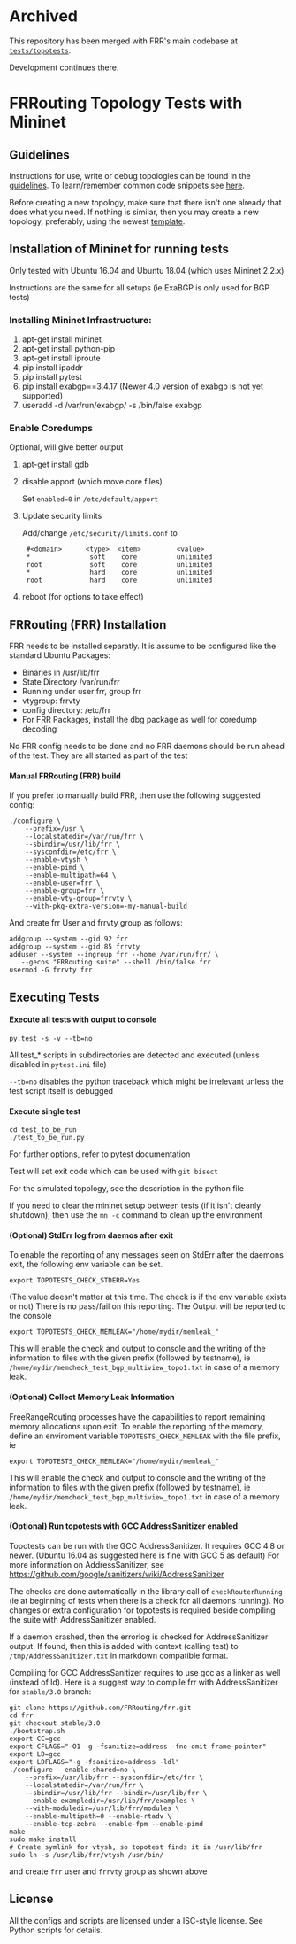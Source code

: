 # Archived

This repository has been merged with FRR's main codebase at
[`tests/topotests`](https://github.com/FRRouting/frr/tree/master/tests/topotests).

Development continues there.

# FRRouting Topology Tests with Mininet

## Guidelines

Instructions for  use, write or debug topologies can be found in the
[guidelines](GUIDELINES.md). To learn/remember common code snippets see
[here](SNIPPETS.md).

Before creating a new topology, make sure that there isn't one already
that does what you need. If nothing is similar, then you may create a
new topology, preferably, using the newest
[template](example-test/test_template.py).


## Installation of Mininet for running tests
Only tested with Ubuntu 16.04 and Ubuntu 18.04 (which uses Mininet 2.2.x)

Instructions are the same for all setups (ie ExaBGP is only used for BGP 
tests)

### Installing Mininet Infrastructure:

1. apt-get install mininet
2. apt-get install python-pip
3. apt-get install iproute
4. pip install ipaddr
5. pip install pytest
6. pip install exabgp==3.4.17
   (Newer 4.0 version of exabgp is not yet supported)
7. useradd -d /var/run/exabgp/ -s /bin/false exabgp

### Enable Coredumps
Optional, will give better output

1. apt-get install gdb
2. disable apport (which move core files)

	Set `enabled=0` in `/etc/default/apport`
		
3. Update security limits

	Add/change `/etc/security/limits.conf` to
	
		#<domain>      <type>  <item>         <value>
		*               soft    core          unlimited
		root            soft    core          unlimited
		*               hard    core          unlimited
		root            hard    core          unlimited
 
4. reboot (for options to take effect)

## FRRouting (FRR) Installation
FRR needs to be installed separatly. It is assume to be configured 
like the standard Ubuntu Packages:

- Binaries in /usr/lib/frr
- State Directory /var/run/frr
- Running under user frr, group frr
- vtygroup: frrvty
- config directory: /etc/frr
- For FRR Packages, install the dbg package as well for coredump decoding

No FRR config needs to be done and no FRR daemons should be run ahead
of the test. They are all started as part of the test

#### Manual FRRouting (FRR) build

If you prefer to manually build FRR, then use the following suggested config:

	./configure \
		--prefix=/usr \
		--localstatedir=/var/run/frr \
		--sbindir=/usr/lib/frr \
		--sysconfdir=/etc/frr \
		--enable-vtysh \
		--enable-pimd \
		--enable-multipath=64 \
		--enable-user=frr \
		--enable-group=frr \
		--enable-vty-group=frrvty \
		--with-pkg-extra-version=-my-manual-build

And create frr User and frrvty group as follows:

	addgroup --system --gid 92 frr
	addgroup --system --gid 85 frrvty
	adduser --system --ingroup frr --home /var/run/frr/ \
	   --gecos "FRRouting suite" --shell /bin/false frr
	usermod -G frrvty frr

## Executing Tests

#### Execute all tests with output to console

	py.test -s -v --tb=no

All test_* scripts in subdirectories are detected and executed (unless
disabled in `pytest.ini` file)

`--tb=no` disables the python traceback which might be irrelevant unless the
test script itself is debugged

#### Execute single test

	cd test_to_be_run
	./test_to_be_run.py

For further options, refer to pytest documentation

Test will set exit code which can be used with `git bisect`

For the simulated topology, see the description in the python file

If you need to clear the mininet setup between tests (if it isn't cleanly
shutdown), then use the `mn -c` command to clean up the environment

#### (Optional) StdErr log from daemos after exit

To enable the reporting of any messages seen on StdErr after the
daemons exit, the following env variable can be set.

	export TOPOTESTS_CHECK_STDERR=Yes

(The value doesn't matter at this time. The check is if the env variable
exists or not)
There is no pass/fail on this reporting. The Output will be reported to
the console

	export TOPOTESTS_CHECK_MEMLEAK="/home/mydir/memleak_"

This will enable the check and output to console and the writing of
the information to files with the given prefix (followed by testname),
ie `/home/mydir/memcheck_test_bgp_multiview_topo1.txt` in case of a 
memory leak.

#### (Optional) Collect Memory Leak Information

FreeRangeRouting processes have the capabilities to report remaining memory
allocations upon exit. To enable the reporting of the memory, define an
enviroment variable `TOPOTESTS_CHECK_MEMLEAK` with the file prefix, ie

	export TOPOTESTS_CHECK_MEMLEAK="/home/mydir/memleak_"

This will enable the check and output to console and the writing of
the information to files with the given prefix (followed by testname),
ie `/home/mydir/memcheck_test_bgp_multiview_topo1.txt` in case of a 
memory leak.

#### (Optional) Run topotests with GCC AddressSanitizer enabled

Topotests can be run with the GCC AddressSanitizer. It requires GCC 4.8 or
newer. (Ubuntu 16.04 as suggested here is fine with GCC 5 as default)
For more information on AddressSanitizer, see 
https://github.com/google/sanitizers/wiki/AddressSanitizer

The checks are done automatically in the library call of `checkRouterRunning`
(ie at beginning of tests when there is a check for all daemons running).
No changes or extra configuration for topotests is required beside compiling
the suite with AddressSanitizer enabled.

If a daemon crashed, then the errorlog is checked for AddressSanitizer
output. If found, then this is added with context (calling test) to
`/tmp/AddressSanitizer.txt` in markdown compatible format.

Compiling for GCC AddressSanitizer requires to use gcc as a linker as well
(instead of ld). Here is a suggest way to compile frr with AddressSanitizer
for `stable/3.0` branch:

	git clone https://github.com/FRRouting/frr.git
	cd frr
	git checkout stable/3.0
	./bootstrap.sh
	export CC=gcc
	export CFLAGS="-O1 -g -fsanitize=address -fno-omit-frame-pointer"
	export LD=gcc
	export LDFLAGS="-g -fsanitize=address -ldl"
	./configure --enable-shared=no \
		--prefix=/usr/lib/frr --sysconfdir=/etc/frr \
		--localstatedir=/var/run/frr \
		--sbindir=/usr/lib/frr --bindir=/usr/lib/frr \
		--enable-exampledir=/usr/lib/frr/examples \
		--with-moduledir=/usr/lib/frr/modules \
		--enable-multipath=0 --enable-rtadv \
		--enable-tcp-zebra --enable-fpm --enable-pimd
	make
	sudo make install
	# Create symlink for vtysh, so topotest finds it in /usr/lib/frr
	sudo ln -s /usr/lib/frr/vtysh /usr/bin/

and create `frr` user and `frrvty` group as shown above

## License

All the configs and scripts are licensed under a ISC-style license. See
Python scripts for details.
